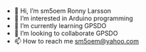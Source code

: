 - 👋 Hi, I’m  sm5oem Ronny Larsson
- 👀 I’m interested in Arduino programming
- 🌱 I’m currently learning GPSDO
- 💞️ I’m looking to collaborate GPSDO
- 📫 How to reach me sm5oem@yahoo.com

<!---
sm5oem/sm5oem is a ✨ special ✨ repository because its `README.md` (this file) appears on your GitHub profile.
You can click the Preview link to take a look at your changes.
--->
